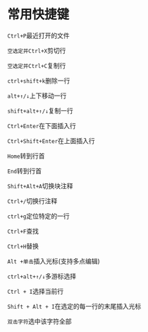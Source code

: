 # 常用快捷键

`Ctrl+P`最近打开的文件

`空选定并Ctrl+X`剪切行

`空选定并Ctrl+C`复制行

`ctrl+shift+k`删除一行 

`alt+↑/↓`上下移动一行

`shift+alt+↑/↓`复制一行

`Ctrl+Enter`在下面插入行

`Ctrl+Shift+Enter`在上面插入行

`Home`转到行首

`End`转到行首

`Shift+Alt+A`切换块注释

`Ctrl+/`切换行注释

`ctrl+g`定位特定的一行

`Ctrl+F`查找

`Ctrl+H`替换

`Alt +单击`插入光标(支持多点编辑)

`ctrl+alt+↑/↓`多游标选择

`Ctrl + I`选择当前行

`Shift + Alt + I`在选定的每一行的末尾插入光标

`双击字符`选中该字符全部
